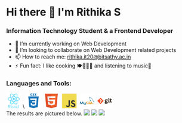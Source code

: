 
 <h1> Hi there 👋 I'm Rithika S</h1>

<h3> Information Technology Student & a Frontend Developer</h3>

- 🔭 I’m currently working on Web Development
- 👯 I’m looking to collaborate on Web Development related projects
- 📫 How to reach me: rithika.it20@bitsathy.ac.in
- ⚡ Fun fact: I like cooking 🍽👩🏻‍🍳 and listening to music🎵



<h3>Languages and Tools:</h3>
<div>
  <img src="https://github.com/devicons/devicon/blob/master/icons/react/react-original-wordmark.svg" title="React" alt="React" width="40" height="40"/>&nbsp;\
  <img src="https://github.com/devicons/devicon/blob/master/icons/css3/css3-plain-wordmark.svg"  title="CSS3" alt="CSS" width="40" height="40"/>&nbsp;
  <img src="https://github.com/devicons/devicon/blob/master/icons/html5/html5-original.svg" title="HTML5" alt="HTML" width="40" height="40"/>&nbsp;
  <img src="https://github.com/devicons/devicon/blob/master/icons/javascript/javascript-original.svg" title="JavaScript" alt="JavaScript" width="40" height="40"/>&nbsp;
  <img src="https://github.com/devicons/devicon/blob/master/icons/mysql/mysql-original-wordmark.svg" title="MySQL"  alt="MySQL" width="40" height="40"/>&nbsp;
  <img src="https://github.com/devicons/devicon/blob/master/icons/git/git-original-wordmark.svg" title="Git" **alt="Git" width="40" height="40"/>
</div>
The results are pictured below.



<img src="https://github-readme-stats.vercel.app/api/?username=rithikasingaravelan&count_private=true&showicons=true" style="background:#e2e2e2;">

<img src="https://github-readme-stats.vercel.app/api/top-langs/?username=rithikasingaravelan&langs_count=5">

<img src="https://github-readme-streak-stats.herokuapp.com/?user=rithikasingaravelan">
 
